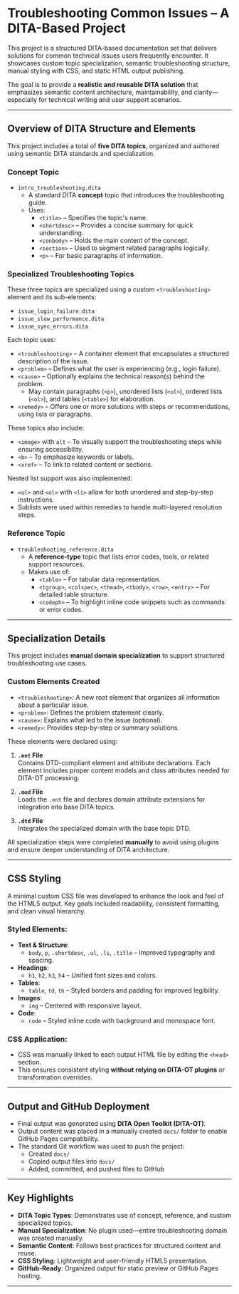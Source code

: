 # Troubleshooting Common Issues – A DITA-Based Project

This project is a structured DITA-based documentation set that delivers solutions for common technical issues users frequently encounter. It showcases custom topic specialization, semantic troubleshooting structure, manual styling with CSS, and static HTML output publishing.

The goal is to provide a **realistic and reusable DITA solution** that emphasizes semantic content architecture, maintainability, and clarity—especially for technical writing and user support scenarios.

---

## Overview of DITA Structure and Elements

This project includes a total of **five DITA topics**, organized and authored using semantic DITA standards and specialization.

### Concept Topic
- `intro_troubleshooting.dita`  
  - A standard DITA **concept** topic that introduces the troubleshooting guide.
  - Uses:
    - `<title>` – Specifies the topic's name.
    - `<shortdesc>` – Provides a concise summary for quick understanding.
    - `<conbody>` – Holds the main content of the concept.
    - `<section>` – Used to segment related paragraphs logically.
    - `<p>` – For basic paragraphs of information.

### Specialized Troubleshooting Topics
These three topics are specialized using a custom `<troubleshooting>` element and its sub-elements:

- `issue_login_failure.dita`
- `issue_slow_performance.dita`
- `issue_sync_errors.dita`

Each topic uses:

- `<troubleshooting>` – A container element that encapsulates a structured description of the issue.
- `<problem>` – Defines what the user is experiencing (e.g., login failure).
- `<cause>` – Optionally explains the technical reason(s) behind the problem.
  - May contain paragraphs (`<p>`), unordered lists (`<ul>`), ordered lists (`<ol>`), and tables (`<table>`) for elaboration.
- `<remedy>` – Offers one or more solutions with steps or recommendations, using lists or paragraphs.

These topics also include:

- `<image>` with `alt` – To visually support the troubleshooting steps while ensuring accessibility.
- `<b>` – To emphasize keywords or labels.
- `<xref>` – To link to related content or sections.

Nested list support was also implemented:
- `<ul>` and `<ol>` with `<li>` allow for both unordered and step-by-step instructions.
- Sublists were used within remedies to handle multi-layered resolution steps.

### Reference Topic
- `troubleshooting_reference.dita`  
  - A **reference-type** topic that lists error codes, tools, or related support resources.
  - Makes use of:
    - `<table>` – For tabular data representation.
    - `<tgroup>`, `<colspec>`, `<thead>`, `<tbody>`, `<row>`, `<entry>` – For detailed table structure.
    - `<codeph>` – To highlight inline code snippets such as commands or error codes.

---

## Specialization Details

This project includes **manual domain specialization** to support structured troubleshooting use cases.

### Custom Elements Created

- `<troubleshooting>`: A new root element that organizes all information about a particular issue.
- `<problem>`: Defines the problem statement clearly.
- `<cause>`: Explains what led to the issue (optional).
- `<remedy>`: Provides step-by-step or summary solutions.

These elements were declared using:

1. **`.ent` File**  
   Contains DTD-compliant element and attribute declarations. Each element includes proper content models and class attributes needed for DITA-OT processing.

2. **`.mod` File**  
   Loads the `.ent` file and declares domain attribute extensions for integration into base DITA topics.

3. **`.dtd` File**  
   Integrates the specialized domain with the base topic DTD.

All specialization steps were completed **manually** to avoid using plugins and ensure deeper understanding of DITA architecture.

---

## CSS Styling

A minimal custom CSS file was developed to enhance the look and feel of the HTML5 output. Key goals included readability, consistent formatting, and clean visual hierarchy.

### Styled Elements:

- **Text & Structure**:
  - `body`, `p`, `.shortdesc`, `.ul`, `.li`, `.title` – Improved typography and spacing.
- **Headings**:
  - `h1`, `h2`, `h3`, `h4` – Unified font sizes and colors.
- **Tables**:
  - `table`, `td`, `th` – Styled borders and padding for improved legibility.
- **Images**:
  - `img` – Centered with responsive layout.
- **Code**:
  - `code` – Styled inline code with background and monospace font.

### CSS Application:

- CSS was manually linked to each output HTML file by editing the `<head>` section.
- This ensures consistent styling **without relying on DITA-OT plugins** or transformation overrides.

---

## Output and GitHub Deployment

- Final output was generated using **DITA Open Toolkit (DITA-OT)**.
- Output content was placed in a manually created `docs/` folder to enable GitHub Pages compatibility.
- The standard Git workflow was used to push the project:
  - Created `docs/`
  - Copied output files into `docs/`
  - Added, committed, and pushed files to GitHub

---

## Key Highlights

- **DITA Topic Types**: Demonstrates use of concept, reference, and custom specialized topics.
- **Manual Specialization**: No plugin used—entire troubleshooting domain was created manually.
- **Semantic Content**: Follows best practices for structured content and reuse.
- **CSS Styling**: Lightweight and user-friendly HTML5 presentation.
- **GitHub-Ready**: Organized output for static preview or GitHub Pages hosting.

---
